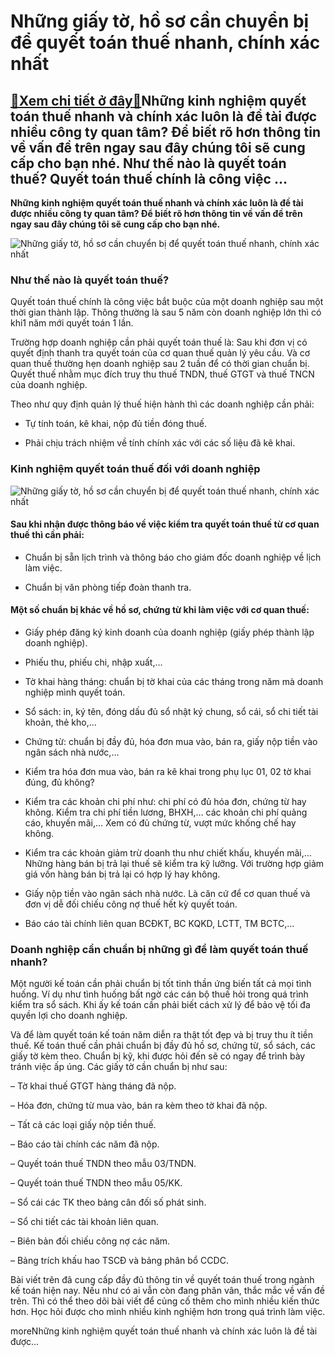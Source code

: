 Những giấy tờ, hồ sơ cần chuyển bị để quyết toán thuế nhanh, chính xác nhất
===========================================================================

[:gift:Xem chi tiết ở đây:gift:](https://hddtvn.com/nhung-giay-to-ho-so-can-chuyen-bi-de-quyet-toan-thue-nhanh-chinh-xac-nhat/)Những kinh nghiệm quyết toán thuế nhanh và chính xác luôn là đề tài được nhiều công ty quan tâm? Để biết rõ hơn thông tin về vấn đề trên ngay sau đây chúng tôi sẽ cung cấp cho bạn nhé. Như thế nào là quyết toán thuế? Quyết toán thuế chính là công việc …
-------------------------------------------------------------------------------------------------------------------------------------------------------------------------------------------------------------------------------------------------------------

**Những kinh nghiệm quyết toán thuế nhanh và chính xác luôn là đề tài được nhiều công ty quan tâm? Để biết rõ hơn thông tin về vấn đề trên ngay sau đây chúng tôi sẽ cung cấp cho bạn nhé.**


![Những giấy tờ, hồ sơ cần chuyển bị để quyết toán thuế nhanh, chính xác nhất](https://hddtvn.com/wp-content/uploads/2021/01/thue-tncn-la-loai-thue-danh-len-ca-nhan-1378x689-1.png "Những giấy tờ, hồ sơ cần chuyển bị để quyết toán thuế nhanh, chính xác nhất")


### **Như thế nào là quyết toán thuế?**


Quyết toán thuế chính là công việc bắt buộc của một doanh nghiệp sau một thời gian thành lập. Thông thường là sau 5 năm còn doanh nghiệp lớn thì có khi1 năm mới quyết toán 1 lần.


Trường hợp doanh nghiệp cần phải quyết toán thuế là: Sau khi đơn vị có quyết định thanh tra quyết toán của cơ quan thuế quản lý yêu cầu. Và cơ quan thuế thường hẹn doanh nghiệp sau 2 tuần để có thời gian chuẩn bị. Quyết thuế nhằm mục đích truy thu thuế TNDN, thuế GTGT và thuế TNCN của doanh nghiệp. 


Theo như quy định quản lý thuế hiện hành thì các doanh nghiệp cần phải:




* Tự tính toán, kê khai, nộp đủ tiền đóng thuế.

* Phải chịu trách nhiệm về tính chính xác với các số liệu đã kê khai.



### **Kinh nghiệm quyết toán thuế đối với doanh nghiệp**


![Những giấy tờ, hồ sơ cần chuyển bị để quyết toán thuế nhanh, chính xác nhất](https://hddtvn.com/wp-content/uploads/2021/01/kinh-nghiem-khi-quyet-toan-thue-voi-co-quan-thue.png "Những giấy tờ, hồ sơ cần chuyển bị để quyết toán thuế nhanh, chính xác nhất")


#### **Sau khi nhận được thông báo về việc kiểm tra quyết toán thuế từ cơ quan thuế thì cần phải:**


+ Chuẩn bị sẵn lịch trình và thông báo cho giám đốc doanh nghiệp về lịch làm việc.


+ Chuẩn bị văn phòng tiếp đoàn thanh tra.


#### **Một số chuẩn bị khác về hồ sơ, chứng từ khi làm việc với cơ quan thuế:**


+ Giấy phép đăng ký kinh doanh của doanh nghiệp (giấy phép thành lập doanh nghiệp).


+ Phiếu thu, phiếu chi, nhập xuất,…


+ Tờ khai hàng tháng: chuẩn bị tờ khai của các tháng trong năm mà doanh nghiệp mình quyết toán.


+ Sổ sách: in, ký tên, đóng dấu đủ sổ nhật ký chung, sổ cái, sổ chi tiết tài khoản, thẻ kho,…


+ Chứng từ: chuẩn bị đầy đủ, hóa đơn mua vào, bán ra, giấy nộp tiền vào ngân sách nhà nước,…


+ Kiểm tra hóa đơn mua vào, bán ra kê khai trong phụ lục 01, 02 tờ khai đúng, đủ không?


+ Kiểm tra các khoản chi phí như: chi phí có đủ hóa đơn, chứng từ hay không. Kiểm tra chi phí tiền lương, BHXH,… các khoản chi phí quảng cáo, khuyến mãi,… Xem có đủ chứng từ, vượt mức khống chế hay không.


+ Kiểm tra các khoản giảm trừ doanh thu như chiết khấu, khuyến mãi,… Những hàng bán bị trả lại thuế sẽ kiểm tra kỹ lưỡng. Với trường hợp giảm giá vốn hàng bán bị trả lại có hợp lý hay không.


+ Giấy nộp tiền vào ngân sách nhà nước. Là căn cứ để cơ quan thuế và đơn vị dễ đối chiếu công nợ thuế hết kỳ quyết toán.


+ Báo cáo tài chính liên quan BCĐKT, BC KQKD, LCTT, TM BCTC,…


### **Doanh nghiệp cần chuẩn bị những gì để làm quyết toán thuế nhanh?**


Một người kế toán cần phải chuẩn bị tốt tinh thần ứng biến tất cả mọi tình huống. Ví dụ như tình huống bất ngờ các cán bộ thuế hỏi trong quá trình kiểm tra sổ sách. Khi ấy kế toán cần phải biết cách xử lý để bảo vệ tối đa quyền lợi cho doanh nghiệp.


Và để làm quyết toán kế toán năm diễn ra thật tốt đẹp và bị truy thu ít tiền thuế. Kế toán thuế cần phải chuẩn bị đầy đủ hồ sơ, chứng từ, sổ sách, các giấy tờ kèm theo. Chuẩn bị kỹ, khi được hỏi đến sẽ có ngay để trình bày tránh việc ấp úng. Các giấy tờ cần chuẩn bị như sau:


– Tờ khai thuế GTGT hàng tháng đã nộp.


– Hóa đơn, chứng từ mua vào, bán ra kèm theo tờ khai đã nộp.


– Tất cả các loại giấy nộp tiền thuế.


– Báo cáo tài chính các năm đã nộp.


– Quyết toán thuế TNDN theo mẫu 03/TNDN.


– Quyết toán thuế TNDN theo mẫu 05/KK.


– Sổ cái các TK theo bảng cân đối số phát sinh.


– Sổ chi tiết các tài khoản liên quan.


– Biên bản đối chiếu công nợ các năm.


– Bảng trích khấu hao TSCĐ và bảng phân bổ CCDC.


Bài viết trên đã cung cấp đầy đủ thông tin về quyết toán thuế trong ngành kế toán hiện nay. Nếu như có ai vẫn còn đang phân vân, thắc mắc về vấn đề trên. Thì có thể theo dõi bài viết để củng cố thêm cho mình nhiều kiến thức hơn. Học hỏi được cho mình nhiều kinh nghiệm hơn trong quá trình làm việc.


moreNhững kinh nghiệm quyết toán thuế nhanh và chính xác luôn là đề tài được…

